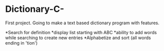 # Dictionary-C-
First project. Going to make a text based dictionary program with features.


*Search for definition
*display list starting with ABC
*ability to add words while searching to create new entries
*Alphabetize and sort (all words ending in 'tion')
